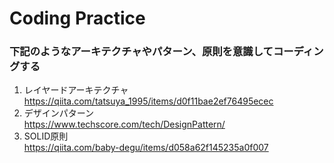# Coding Practice
### 下記のようなアーキテクチャやパターン、原則を意識してコーディングする

1. レイヤードアーキテクチャ  
    https://qiita.com/tatsuya_1995/items/d0f11bae2ef76495ecec
2. デザインパターン  
    https://www.techscore.com/tech/DesignPattern/
3. SOLID原則  
    https://qiita.com/baby-degu/items/d058a62f145235a0f007

